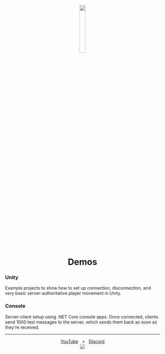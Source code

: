 <div align="center">
  <img src="https://user-images.githubusercontent.com/51303091/119734159-690afc00-be2f-11eb-9673-c1f998025a3e.png" width="20%" height="auto">
</div>
<h1 align="center">Demos</h1>

### Unity
Example projects to show how to set up connection, disconnection, and *very* basic server-authoritative player movement in Unity.

### Console
Server-client setup using .NET Core console apps. Once connected, clients send 1000 test messages to the server, which sends them back as soon as they're received.

---

<p align="center">
  <a href="https://tomweiland.net/youtube">YouTube</a>&emsp;<b>•</b>&emsp;<a href="https://discord.com/invite/tomweiland">Discord</a><br>
  <a href="https://ko-fi.com/Y8Y21O02J">
    <img src="https://www.ko-fi.com/img/githubbutton_sm.svg">
  </a>
</p>